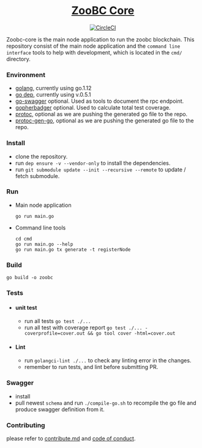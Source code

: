 <h1 align="center">
  <a href="https://github.com/zoobc/zoobc-core">
    ZooBC Core
  </a>
</h1>
<p align="center">
  <a href="https://circleci.com/gh/zoobc/zoobc-core">
    <img src="https://circleci.com/gh/zoobc/zoobc-core.svg?style=svg&circle-token=cdd770bcb30a201696bb10e76ed15504cf235a9f" alt="CircleCI"/>
  </a>
</p>

Zoobc-core is the main node application to run the zoobc blockchain. This repository consist of the main node application and the `command line interface` tools to help with development, which is located in the `cmd/` directory.

### Environment

- [golang](https://golang.org/doc/install), currently using go.1.12
- [go dep](https://golang.github.io/dep/docs/installation.html), currently using v.0.5.1
- [go-swagger](https://github.com/go-swagger/go-swagger) optional. Used as tools to document the rpc endpoint.
- [gopherbadger](https://github.com/jpoles1/gopherbadger) optional. Used to calculate total test coverage.
- [protoc](https://github.com/protocolbuffers/protobuf), optional as we are pushing the generated go file to the repo.
- [protoc-gen-go](https://github.com/golang/protobuf), optional as we are pushing the generated go file to the repo.

### Install

- clone the repository.
- run `dep ensure -v --vendor-only` to install the dependencies.
- run `git submodule update --init --recursive --remote` to update / fetch submodule.

### Run

- Main node application
  ```
  go run main.go
  ```
- Command line tools
  ```
  cd cmd
  go run main.go --help
  go run main.go tx generate -t registerNode
  ```

### Build

```
go build -o zoobc
```

### Tests

- #### unit test

  - run all tests `go test ./...`
  - run all test with coverage report `go test ./... -coverprofile=cover.out && go tool cover -html=cover.out`

- #### Lint
  - run `golangci-lint ./...` to check any linting error in the changes.
  - remember to run tests, and lint before submitting PR.

### Swagger

- install
- pull newest `schema` and run `./compile-go.sh` to recompile the go file and produce swagger definition from it.

### Contributing

please refer to [contribute.md](contribute.md) and [code of conduct](code_of_conduct.md).
